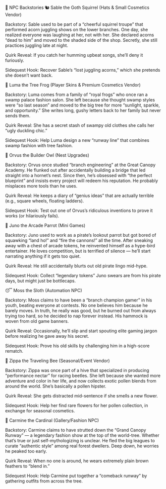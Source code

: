 🌳 NPC Backstories
🐿️ Sable the Goth Squirrel (Hats & Small Cosmetics Vendor)

Backstory: Sable used to be part of a “cheerful squirrel troupe” that performed acorn juggling shows on the lower branches. One day, she realized everyone was laughing at her, not with her. She declared acorns “dead to him” and moved to the shaded side of the shop. Secretly, she still practices juggling late at night.

Quirk Reveal: If you catch her humming upbeat songs, she’ll deny it furiously.

Sidequest Hook: Recover Sable’s “lost juggling acorns,” which she pretends she doesn’t want back.

🐸 Luma the Tree Frog (Player Skins & Premium Cosmetics Vendor)

Backstory: Luma comes from a family of “royal frogs” who once ran a swamp palace fashion salon. She left because she thought swamp styles were “so last season” and moved to the big tree for more “sunlight, sparkle, and opportunity.” She writes long, gushy letters back to her family but never sends them.

Quirk Reveal: She has a secret stash of swampy old clothes she calls her “ugly duckling chic.”

Sidequest Hook: Help Luma design a new “runway line” that combines swamp fashion with tree fashion.

🦉 Orvus the Builder Owl (Nest Upgrades)

Backstory: Orvus once studied “branch engineering” at the Great Canopy Academy. He flunked out after accidentally building a bridge that led straight into a hornet’s nest. Since then, he’s obsessed with “the perfect blueprint” and insists every project will redeem his reputation. He probably misplaces more tools than he uses.

Quirk Reveal: He keeps a diary of “genius ideas” that are actually terrible (e.g., square wheels, floating ladders).

Sidequest Hook: Test out one of Orvus’s ridiculous inventions to prove it works (or hilariously fails).

🦜 Juno the Arcade Parrot (Mini Games)

Backstory: Juno used to work as a pirate’s lookout parrot but got bored of squawking “land ho!” and “fire the cannons!” all the time. After sneaking away with a chest of arcade tokens, he reinvented himself as a hype-bird entertainer. He loves competition, but is terrified of silence — he’ll start narrating anything if it gets too quiet.

Quirk Reveal: He still accidentally blurts out old pirate lingo mid-hype.

Sidequest Hook: Collect “legendary tokens” Juno swears are from his pirate days, but might just be bottlecaps.

😴 Moss the Sloth (Automation NPC)

Backstory: Moss claims to have been a “branch champion gamer” in his youth, beating everyone at contests. No one believes him because he barely moves. In truth, he really was good, but he burned out from always trying too hard, so he decided to nap forever instead. His hammock is woven from old game banners.

Quirk Reveal: Occasionally, he’ll slip and start spouting elite gaming jargon before realizing he gave away his secret.

Sidequest Hook: Prove his old skills by challenging him in a high-score rematch.

🐝 Zippa the Traveling Bee (Seasonal/Event Vendor)

Backstory: Zippa was once part of a hive that specialized in producing “performance nectar” for racing beetles. She left because she wanted more adventure and color in her life, and now collects exotic pollen blends from around the world. She’s basically a pollen hipster.

Quirk Reveal: She gets distracted mid-sentence if she smells a new flower.

Sidequest Hook: Help her find rare flowers for her pollen collection, in exchange for seasonal cosmetics.

🦜 Carmine the Cardinal (Gallery/Fashion NPC)

Backstory: Carmine claims to have strutted down the “Grand Canopy Runway” — a legendary fashion show at the top of the world-tree. Whether that’s true or just self-mythologizing is unclear. He fled the big leagues to curate “authentic style” among real forest dwellers. Deep down, he worries he peaked too early.

Quirk Reveal: When no one is around, he wears extremely plain brown feathers to “blend in.”

Sidequest Hook: Help Carmine put together a “comeback runway” by gathering outfits from across the tree.